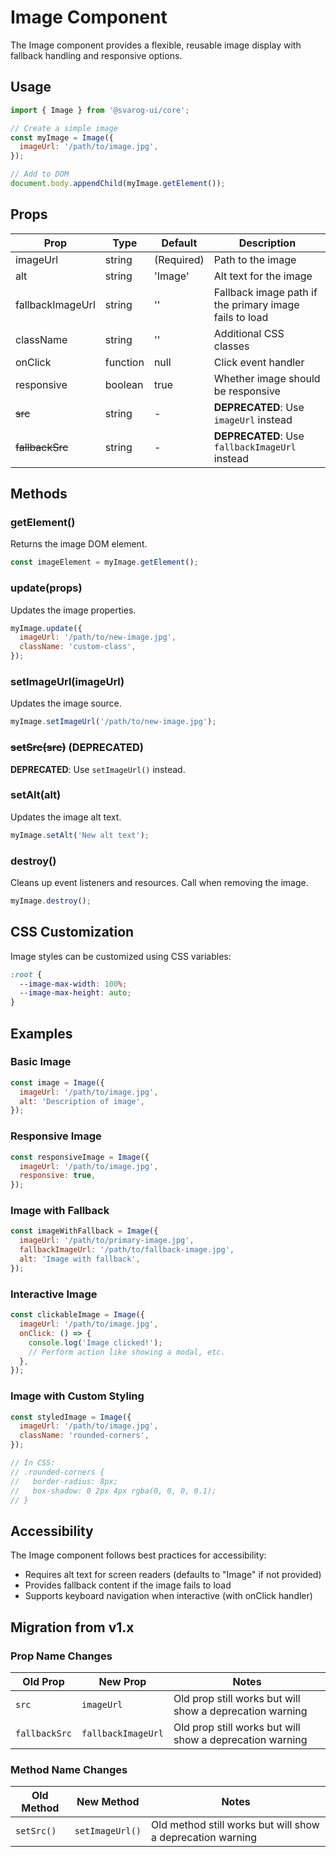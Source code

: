 # Image Component

The Image component provides a flexible, reusable image display with fallback handling and responsive options.

## Usage

```javascript
import { Image } from '@svarog-ui/core';

// Create a simple image
const myImage = Image({
  imageUrl: '/path/to/image.jpg',
});

// Add to DOM
document.body.appendChild(myImage.getElement());
```

## Props

| Prop             | Type     | Default    | Description                                            |
| ---------------- | -------- | ---------- | ------------------------------------------------------ |
| imageUrl         | string   | (Required) | Path to the image                                      |
| alt              | string   | 'Image'    | Alt text for the image                                 |
| fallbackImageUrl | string   | ''         | Fallback image path if the primary image fails to load |
| className        | string   | ''         | Additional CSS classes                                 |
| onClick          | function | null       | Click event handler                                    |
| responsive       | boolean  | true       | Whether image should be responsive                     |
| ~~src~~          | string   | -          | **DEPRECATED**: Use `imageUrl` instead                 |
| ~~fallbackSrc~~  | string   | -          | **DEPRECATED**: Use `fallbackImageUrl` instead         |

## Methods

### getElement()

Returns the image DOM element.

```javascript
const imageElement = myImage.getElement();
```

### update(props)

Updates the image properties.

```javascript
myImage.update({
  imageUrl: '/path/to/new-image.jpg',
  className: 'custom-class',
});
```

### setImageUrl(imageUrl)

Updates the image source.

```javascript
myImage.setImageUrl('/path/to/new-image.jpg');
```

### ~~setSrc(src)~~ (DEPRECATED)

**DEPRECATED**: Use `setImageUrl()` instead.

### setAlt(alt)

Updates the image alt text.

```javascript
myImage.setAlt('New alt text');
```

### destroy()

Cleans up event listeners and resources. Call when removing the image.

```javascript
myImage.destroy();
```

## CSS Customization

Image styles can be customized using CSS variables:

```css
:root {
  --image-max-width: 100%;
  --image-max-height: auto;
}
```

## Examples

### Basic Image

```javascript
const image = Image({
  imageUrl: '/path/to/image.jpg',
  alt: 'Description of image',
});
```

### Responsive Image

```javascript
const responsiveImage = Image({
  imageUrl: '/path/to/image.jpg',
  responsive: true,
});
```

### Image with Fallback

```javascript
const imageWithFallback = Image({
  imageUrl: '/path/to/primary-image.jpg',
  fallbackImageUrl: '/path/to/fallback-image.jpg',
  alt: 'Image with fallback',
});
```

### Interactive Image

```javascript
const clickableImage = Image({
  imageUrl: '/path/to/image.jpg',
  onClick: () => {
    console.log('Image clicked!');
    // Perform action like showing a modal, etc.
  },
});
```

### Image with Custom Styling

```javascript
const styledImage = Image({
  imageUrl: '/path/to/image.jpg',
  className: 'rounded-corners',
});

// In CSS:
// .rounded-corners {
//   border-radius: 8px;
//   box-shadow: 0 2px 4px rgba(0, 0, 0, 0.1);
// }
```

## Accessibility

The Image component follows best practices for accessibility:

- Requires alt text for screen readers (defaults to "Image" if not provided)
- Provides fallback content if the image fails to load
- Supports keyboard navigation when interactive (with onClick handler)

## Migration from v1.x

### Prop Name Changes

| Old Prop      | New Prop           | Notes                                                    |
| ------------- | ------------------ | -------------------------------------------------------- |
| `src`         | `imageUrl`         | Old prop still works but will show a deprecation warning |
| `fallbackSrc` | `fallbackImageUrl` | Old prop still works but will show a deprecation warning |

### Method Name Changes

| Old Method | New Method      | Notes                                                      |
| ---------- | --------------- | ---------------------------------------------------------- |
| `setSrc()` | `setImageUrl()` | Old method still works but will show a deprecation warning |
